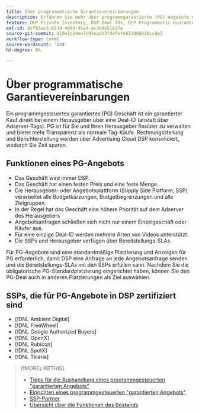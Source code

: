 ```yaml
---
title: Über programmatische Garantievereinbarungen
description: Erfahren Sie mehr über programmgarantierte (PG) Angebote und welche SSPs für ihre Bereitstellung zertifiziert sind.
feature: DSP Private Inventory, DSP Deal IDs, DSP Programmatic Guaranteed Deals
exl-id: 8cf85ae3-027d-4d9d-95a0-ac39d651627a
source-git-commit: d10e1c24ee7c93eaab3fd4fefe853860226cc8e2
workflow-type: tm+mt
source-wordcount: '224'
ht-degree: 0%

---
```


# Über programmatische Garantievereinbarungen

Ein programmgesteuertes garantiertes (PG) Geschäft ist ein garantierter Kauf direkt bei einem Herausgeber über eine Deal-ID (anstatt über Adserver-Tags). PG ist für Sie und Ihren Herausgeber flexibler zu verwalten und bietet mehr Transparenz als normale Tag-Käufe. Rechnungsstellung und Berichterstellung werden über Advertising Cloud DSP konsolidiert, wodurch Sie Zeit sparen.

## Funktionen eines PG-Angebots

* Das Geschäft wird immer DSP.
* Das Geschäft hat einen festen Preis und eine feste Menge.
* Die Herausgeber- oder Angebotsplattform (Supply Side Platform, SSP) verarbeitet alle Budgetkürzungen, Budgetbegrenzungen und alle Zielgruppen.
* In der Regel hat das Geschäft eine höhere Priorität auf dem Adserver des Herausgebers
* Angebotsanfragen schließen sich nicht nur einem Einzelgeschäft oder Käufer aus.
* Für eine einzige Deal-ID werden mehrere Arten von Videos unterstützt.
* Die SSPs und Herausgeber verfügen über Bereitstellungs-SLAs.

Für PG-Angebote sind eine standardmäßige Platzierung und Anzeigen für PG erforderlich, damit DSP eine Anfrage an jede Angebotsanfrage senden und die Bereitstellungs-SLAs mit den SSPs erfüllen kann. Nachdem Sie die obligatorische PG-Standardplatzierung eingerichtet haben, können Sie den PG-Deal auch in anderen Platzierungen als Ziel auswählen.

## SSPs, die für PG-Angebote in DSP zertifiziert sind

* [!DNL Ambient Digital]
* [!DNL FreeWheel]
* [!DNL Google Authorized Buyers]
* [!DNL OpenX]
* [!DNL Rubicon]
* [!DNL SpotX]
* [!DNL Telaria]

>[!MORELIKETHIS]
>
>* [Tipps für die Aushandlung eines programmgesteuerten &quot;garantierten Angebots&quot;](/help/dsp/inventory/programmatic-guaranteed-tips.md)
>* [Einrichten eines programmgesteuerten &quot;garantierten Angebots&quot;](programmatic-guaranteed-set-up.md)
>* [SSP-Partner](ssp-partners.md)
>* [Übersicht über die Funktionen des Bestands](inventory-overview.md)

